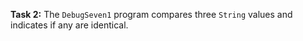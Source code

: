 **Task 2:** The `DebugSeven1` program compares three `String` values and indicates if any are identical.
